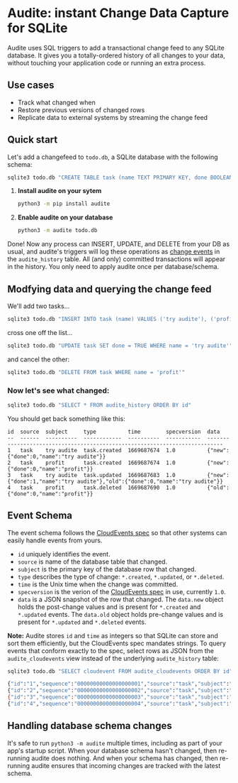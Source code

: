 # Audite: instant Change Data Capture for SQLite

Audite uses SQL triggers to add a transactional change feed to any SQLite
database. It gives you a totally-ordered history of all changes to your data,
without touching your application code or running an extra process.

## Use cases
- Track what changed when
- Restore previous versions of changed rows
- Replicate data to external systems by streaming the change feed

## Quick start

Let's add a changefeed to `todo.db`, a SQLite database with the following schema:

```sh
sqlite3 todo.db "CREATE TABLE task (name TEXT PRIMARY KEY, done BOOLEAN NOT NULL DEFAULT FALSE)"
```

1. **Install audite on your sytem**
    ```sh
    python3 -m pip install audite
    ```
2. **Enable audite on your database**
    ```sh
    python3 -m audite todo.db
    ```

Done! Now any process can INSERT, UPDATE, and DELETE from your DB as usual, and
audite's triggers will log these operations as [change events](#event-schema)
in the `audite_history` table. All (and only) committed transactions will
appear in the history. You only need to apply audite once per database/schema.

## Modfying data and querying the change feed

We'll add two tasks...

```sh
sqlite3 todo.db "INSERT INTO task (name) VALUES ('try audite'), ('profit')"
```

cross one off the list...
```sh
sqlite3 todo.db "UPDATE task SET done = TRUE WHERE name = 'try audite'"
```

and cancel the other:
```sh
sqlite3 todo.db "DELETE FROM task WHERE name = 'profit'"
```

### Now let's see what changed:
```sh
sqlite3 todo.db "SELECT * FROM audite_history ORDER BY id"
```

You should get back something like this:
```
id  source  subject     type          time        specversion  data
--  ------  ----------  ------------  ----------  -----------  ---------------------------------------------------------------------------
1   task    try audite  task.created  1669687674  1.0          {"new":{"done":0,"name":"try audite"}}
2   task    profit      task.created  1669687674  1.0          {"new":{"done":0,"name":"profit"}}
3   task    try audite  task.updated  1669687683  1.0          {"new":{"done":1,"name":"try audite"},"old":{"done":0,"name":"try audite"}}
4   task    profit      task.deleted  1669687690  1.0          {"old":{"done":0,"name":"profit"}}
```

## Event Schema
The event schema follows the [CloudEvents
spec](https://github.com/cloudevents/spec) so that other systems can easily
handle events from yours.

- `id` uniquely identifies the event.
- `source` is name of the database table that changed.
- `subject` is the primary key of the database row that changed.
- `type` describes the type of change: `*.created`, `*.updated`, or `*.deleted`.
- `time` is the Unix time when the change was committed.
- `specversion` is the verion of the [CloudEvents spec](https://github.com/cloudevents/spec) in use, currently `1.0`.
- `data` is a JSON snapshot of the row that changed. The `data.new` object holds the post-change values and is present for `*.created` and `*.updated` events. The `data.old` object holds pre-change values and is present for `*.updated` and `*.deleted` events.

**Note:** Audite stores `id` and `time` as integers so that SQLite can store
and sort them efficiently, but the CloudEvents spec mandates strings. To query
events that conform exactly to the spec, select rows as JSON from the
`audite_cloudevents` view instead of the underlying `audite_history` table:

```sh
sqlite3 todo.db "SELECT cloudevent FROM audite_cloudevents ORDER BY id"

{"id":"1","sequence":"00000000000000000001","source":"task","subject":"try audite","type":"task.created","time":"2022-11-29T02:07:54+00:00","specversion":"1.0","datacontenttype":"application/json","data":{"new":{"done":0,"name":"try audite"}}}
{"id":"2","sequence":"00000000000000000002","source":"task","subject":"profit","type":"task.created","time":"2022-11-29T02:07:54+00:00","specversion":"1.0","datacontenttype":"application/json","data":{"new":{"done":0,"name":"profit"}}}
{"id":"3","sequence":"00000000000000000003","source":"task","subject":"try audite","type":"task.updated","time":"2022-11-29T02:08:03+00:00","specversion":"1.0","datacontenttype":"application/json","data":{"new":{"done":1,"name":"try audite"},"old":{"done":0,"name":"try audite"}}}
{"id":"4","sequence":"00000000000000000004","source":"task","subject":"profit","type":"task.deleted","time":"2022-11-29T02:08:10+00:00","specversion":"1.0","datacontenttype":"application/json","data":{"old":{"done":0,"name":"profit"}}}
```

## Handling database schema changes
It's safe to run `python3 -m audite` multiple times, including as part of your
app's startup script. When your database schema hasn't changed, then re-running
audite does nothing. And when your schema has changed, then re-running audite
ensures that incoming changes are tracked with the latest schema.
